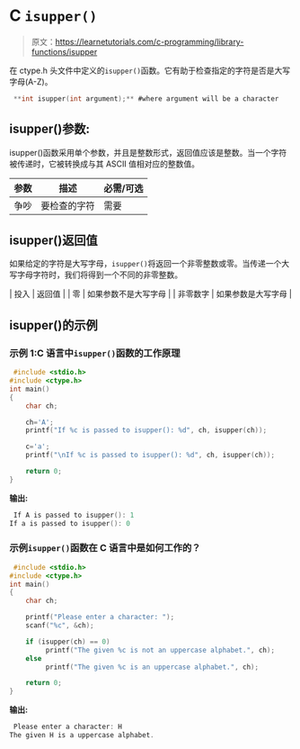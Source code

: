 # C `isupper()`

> 原文：<https://learnetutorials.com/c-programming/library-functions/isupper>

在 ctype.h 头文件中定义的`isupper()`函数。它有助于检查指定的字符是否是大写字母(A-Z)。

```c
 **int isupper(int argument);** #where argument will be a character 

```

## isupper()参数:

isupper()函数采用单个参数，并且是整数形式，返回值应该是整数。当一个字符被传递时，它被转换成与其 ASCII 值相对应的整数值。

| 参数 | 描述 | 必需/可选 |
| --- | --- | --- |
| 争吵 | 要检查的字符 | 需要 |

## isupper()返回值

如果给定的字符是大写字母，`isupper()`将返回一个非零整数或零。当传递一个大写字母字符时，我们将得到一个不同的非零整数。

| 投入 | 返回值 |
| 零 | 如果参数不是大写字母 |
| 非零数字 | 如果参数是大写字母 |

## isupper()的示例

### 示例 1:C 语言中`isupper()`函数的工作原理

```c
 #include <stdio.h>
#include <ctype.h>
int main()
{
    char ch;

    ch='A';
    printf("If %c is passed to isupper(): %d", ch, isupper(ch));

    c='a';
    printf("\nIf %c is passed to isupper(): %d", ch, isupper(ch));

    return 0;
} 

```

**输出:**

```c
 If A is passed to isupper(): 1
If a is passed to isupper(): 0 
```

### 示例`isupper()`函数在 C 语言中是如何工作的？

```c
 #include <stdio.h>
#include <ctype.h>
int main()
{
    char ch;

    printf("Please enter a character: ");
    scanf("%c", &ch);

    if (isupper(ch) == 0)
         printf("The given %c is not an uppercase alphabet.", ch);
    else
         printf("The given %c is an uppercase alphabet.", ch);

    return 0;
} 

```

**输出:**

```c
 Please enter a character: H
The given H is a uppercase alphabet. 
```